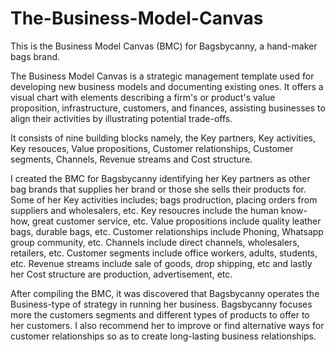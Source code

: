 # The-Business-Model-Canvas
This is the Business Model Canvas (BMC) for Bagsbycanny, a hand-maker bags brand.

The Business Model Canvas is a strategic management template used for developing new business models and documenting existing ones. It offers a visual chart with elements describing a firm's or product's value proposition, infrastructure, customers, and finances, assisting businesses to align their activities by illustrating potential trade-offs.

It consists of nine building blocks namely, the Key partners, Key activities, Key resouces, Value propositions, Customer relationships, Customer segments, Channels, Revenue streams and Cost structure.

I created the BMC for Bagsbycanny identifying her Key partners as other bag brands that supplies her brand or those she sells their products for. Some of her Key activities includes; bags prodruction, placing orders from suppliers and wholesalers, etc. Key resoucres include the human know-how, great customer service, etc. Value propositions include quality leather bags, durable bags, etc. Customer relationships include Phoning, Whatsapp group community, etc. Channels include direct channels, wholesalers, retailers, etc. Customer segments include office workers, adults, students, etc. Revenue streams include sale of goods, drop shipping, etc and lastly her Cost structure are production, advertisement, etc.

After compiling the BMC, it was discovered that Bagsbycanny operates the Business-type of strategy in running her business. Bagsbycanny focuses more the customers segments and different types of products to offer to her customers. I also recommend her to improve or find alternative ways for customer relationships so as to create long-lasting business relationships.
